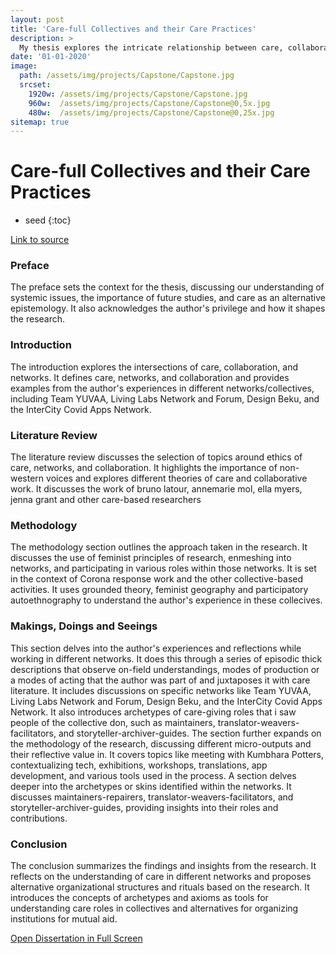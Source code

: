 ```yaml
---
layout: post
title: 'Care-full Collectives and their Care Practices'
description: >
  My thesis explores the intricate relationship between care, collaboration, and networks within various collectives, delving into my experiences in Team YUVAA, Living Labs Network and Forum, Design Beku, and the InterCity Covid Apps Network. Through thick descriptions and reflective analysis, it observes diverse care-giving roles and proposes alternative organizational structures rooted in mutual aid principles.
date: '01-01-2020'
image: 
  path: /assets/img/projects/Capstone/Capstone.jpg
  srcset: 
    1920w: /assets/img/projects/Capstone/Capstone.jpg
    960w:  /assets/img/projects/Capstone/Capstone@0,5x.jpg
    480w:  /assets/img/projects/Capstone/Capstone@0,25x.jpg
sitemap: true
---
```


# Care-full Collectives and their Care Practices

* seed
{:toc}

[Link to source](https://osf.io/preprints/osf/ds39u)
### Preface

The preface sets the context for the thesis, discussing our understanding of systemic issues, the importance of future studies, and care as an alternative epistemology. It also acknowledges the author's privilege and how it shapes the research.

### Introduction

The introduction explores the intersections of care, collaboration, and networks. It defines care, networks, and collaboration and provides examples from the author's experiences in different networks/collectives, including Team YUVAA, Living Labs Network and Forum, Design Beku, and the InterCity Covid Apps Network.

### Literature Review

The literature review discusses the selection of topics around ethics of care, networks, and collaboration. It highlights the importance of non-western voices and explores different theories of care and collaborative work. It discusses the work of bruno latour, annemarie mol, ella myers, jenna grant and other care-based researchers

### Methodology

The methodology section outlines the approach taken in the research. It discusses the use of feminist principles of research, enmeshing into networks, and participating in various roles within those networks. It is set in the context of Corona response work and the other collective-based activities. It uses grounded theory, feminist geography and participatory autoethnography to understand the author's experience in these collecives.

### Makings, Doings and Seeings

This section delves into the author's experiences and reflections while working in different networks. It does this through a series of episodic thick descriptions that observe on-field understandings, modes of production or a modes of acting that the author was part of and juxtaposes it with care literature. It includes discussions on specific networks like Team YUVAA, Living Labs Network and Forum, Design Beku, and the InterCity Covid Apps Network. It also introduces archetypes of care-giving roles that i saw people of the collective don, such as maintainers, translator-weavers-facilitators, and storyteller-archiver-guides.
The section further expands on the methodology of the research, discussing different micro-outputs and their reflective value in. It covers topics like meeting with Kumbhara Potters, contextualizing tech, exhibitions, workshops, translations, app development, and various tools used in the process. A section delves deeper into the archetypes or skins identified within the networks. It discusses maintainers-repairers, translator-weavers-facilitators, and storyteller-archiver-guides, providing insights into their roles and contributions.

### Conclusion

The conclusion summarizes the findings and insights from the research. It reflects on the understanding of care in different networks and proposes alternative organizational structures and rituals based on the research. It introduces the concepts of archetypes and axioms as tools for understanding care roles in collectives and alternatives for organizing institutions for mutual aid.

<a href="/assets/Thesisfinal.pdf">Open Dissertation in Full Screen</a>




